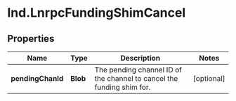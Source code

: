 # lnd.LnrpcFundingShimCancel

## Properties

Name | Type | Description | Notes
------------ | ------------- | ------------- | -------------
**pendingChanId** | **Blob** | The pending channel ID of the channel to cancel the funding shim for. | [optional] 


